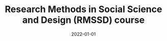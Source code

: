 ---
layout: post
date: 2022-01-01
layout: post
type: lecture
slug: Social Media Analytics with hands on
description: On "Social Media Analytics with handson"
title: Research Methods in Social Science and Design (RMSSD) course
venue: IIIT-Delhi, India
# wordpress_id: 188
tags:
- RMSSD
---